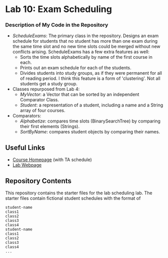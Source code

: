 # Lab 10: Exam Scheduling

### Description of My Code in the Repository
- *ScheduleExams*: The primary class in the repository. Designs an exam schedule for students that no student has more than one exam during the same time slot and no new time slots could be merged without new conflicts arising. ScheduleExams has a few extra features as well:
  - Sorts the time slots alphabetically by name of the first course in each.
  - Prints out an exam schedule for each of the students.
  - Divides students into study groups, as if they were permanent for all of reading period. I think this feature is a form of 'clustering'. Not all students get a study group.
- Classes repurposed from Lab 4:
  - *MyVector*: a Vector that can be sorted by an independent Comparator Class.
  - *Student*: a representation of a student, including a name and a String array of four courses.
- Comparators:
  - *Alphabetize*: compares time slots (BinarySearchTree<String>) by comparing their first elements (Strings).
  - *SortByName*: compares student objects by comparing their names.

## Useful Links
 * [Course Homepage](http://cs.williams.edu/~cs136/index.html) (with TA schedule)
 * [Lab Webpage](http://cs.williams.edu/~cs136/labs/exam-scheduling.html)


## Repository Contents
This repository contains the starter files for the lab scheduling lab.
The starter files contain fictional student schedules with the format of
```
student-name
class1
class2
class3
class4
student-name
class1
class2
class3
class4
...
```
